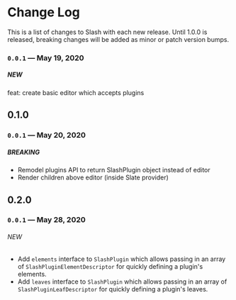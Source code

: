 # Change Log

This is a list of changes to Slash with each new release. Until 1.0.0 is released, breaking changes will be added as minor or patch version bumps.

### `0.0.1` — May 19, 2020

##### NEW

feat: create basic editor which accepts plugins

## 0.1.0

### `0.0.1` — May 20, 2020

##### BREAKING

- Remodel plugins API to return SlashPlugin object instead of editor
- Render children above editor (inside Slate provider)

## 0.2.0

### `0.0.1` — May 28, 2020

###### NEW

- Add `elements` interface to `SlashPlugin` which allows passing in an array of `SlashPluginElementDescriptor` for quickly defining a plugin's elements.
- Add `leaves` interface to `SlashPlugin` which allows passing in an array of `SlashPluginLeafDescriptor` for quickly defining a plugin's leaves.
